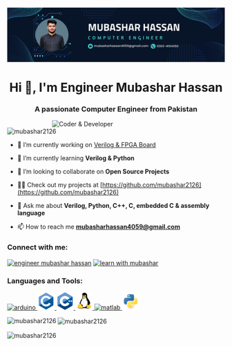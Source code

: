 ![logo](https://github.com/mubashar2126/mubashar2126/blob/main/Github%20Banner.png)
<h1 align="center">Hi 👋, I'm Engineer Mubashar Hassan</h1>
<h3 align="center">A passionate Computer Engineer from Pakistan</h3>

<img align= "right" alt= "Coder & Developer" width= "400" src= "https://github.com/mubashar2126/mubashar2126/assets/150545575/6d7ed681-0c76-497a-bb2f-d123f0cb3b1b" />

<p align="left"> <img src="https://komarev.com/ghpvc/?username=mubashar2126&label=Profile%20views&color=0e75b6&style=flat" alt="mubashar2126" /> </p>

- 🔭 I’m currently working on [Verilog & FPGA Board](https://github.com/mubashar2126/Verilog-by-Learn-with-Mubashar)

- 🌱 I’m currently learning **Verilog & Python**

- 👯 I’m looking to collaborate on **Open Source Projects**

- 👨‍💻 Check out my projects at [https://github.com/mubashar2126](https://github.com/mubashar2126)

- 💬 Ask me about **Verilog, Python, C++, C, embedded C & assembly language**

- 📫 How to reach me **mubasharhassan4059@gmail.com**

<h3 align="left">Connect with me:</h3>
<p align="left">
<a href="[https://linkedin.com/in/engineer mubashar hassan](https://www.linkedin.com/in/engineer-mubashar-hassan-0a0bb129a?utm_source=share&utm_campaign=share_via&utm_content=profile&utm_medium=android_app)" target="blank"><img align="center" src="https://raw.githubusercontent.com/rahuldkjain/github-profile-readme-generator/master/src/images/icons/Social/linked-in-alt.svg" alt="engineer mubashar hassan" height="30" width="40" /></a>
<a href="[https://www.youtube.com/c/learn with mubashar](https://www.youtube.com/channel/UCuTCM0IPvDwpzivkoiAbFNQ)" target="blank"><img align="center" src="https://raw.githubusercontent.com/rahuldkjain/github-profile-readme-generator/master/src/images/icons/Social/youtube.svg" alt="learn with mubashar" height="30" width="40" /></a>
</p>

<h3 align="left">Languages and Tools:</h3>
<p align="left"> <a href="https://www.arduino.cc/" target="_blank" rel="noreferrer"> <img src="https://cdn.worldvectorlogo.com/logos/arduino-1.svg" alt="arduino" width="40" height="40"/> </a> <a href="https://www.cprogramming.com/" target="_blank" rel="noreferrer"> <img src="https://raw.githubusercontent.com/devicons/devicon/master/icons/c/c-original.svg" alt="c" width="40" height="40"/> </a> <a href="https://www.w3schools.com/cpp/" target="_blank" rel="noreferrer"> <img src="https://raw.githubusercontent.com/devicons/devicon/master/icons/cplusplus/cplusplus-original.svg" alt="cplusplus" width="40" height="40"/> </a> <a href="https://www.linux.org/" target="_blank" rel="noreferrer"> <img src="https://raw.githubusercontent.com/devicons/devicon/master/icons/linux/linux-original.svg" alt="linux" width="40" height="40"/> </a> <a href="https://www.mathworks.com/" target="_blank" rel="noreferrer"> <img src="https://upload.wikimedia.org/wikipedia/commons/2/21/Matlab_Logo.png" alt="matlab" width="40" height="40"/> </a> <a href="https://www.python.org" target="_blank" rel="noreferrer"> <img src="https://raw.githubusercontent.com/devicons/devicon/master/icons/python/python-original.svg" alt="python" width="40" height="40"/> </a> </p>

<p><img align="left" src="https://github-readme-stats.vercel.app/api/top-langs?username=mubashar2126&show_icons=true&locale=en&layout=compact" alt="mubashar2126" /></p>

<p>&nbsp;<img align="center" src="https://github-readme-stats.vercel.app/api?username=mubashar2126&show_icons=true&locale=en" alt="mubashar2126" /></p>

<p><img align="center" src="https://github-readme-streak-stats.herokuapp.com/?user=mubashar2126&" alt="mubashar2126" /></p>
